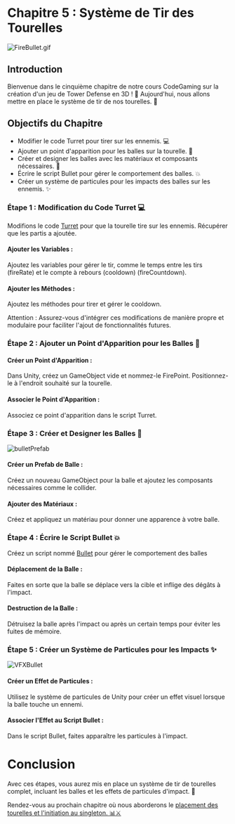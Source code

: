 # Chapitre 5 : Système de Tir des Tourelles

![FireBullet.gif](Images/FireBullet.gif)

## Introduction

Bienvenue dans le cinquième chapitre de notre cours CodeGaming sur la création d'un jeu de Tower Defense en 3D ! 🚀 Aujourd'hui, nous allons mettre en place le système de tir de nos tourelles. 🔫

## Objectifs du Chapitre

- Modifier le code Turret pour tirer sur les ennemis. 💻
- Ajouter un point d'apparition pour les balles sur la tourelle. 📍
- Créer et designer les balles avec les matériaux et composants nécessaires. 🌌
- Écrire le script Bullet pour gérer le comportement des balles. 💥
- Créer un système de particules pour les impacts des balles sur les ennemis. ✨

### Étape 1 : Modification du Code Turret 💻
Modifions le code [Turret](https://github.com/user-attachments/files/17813702/Turret2.txt) pour que la tourelle tire sur les ennemis.
Récupérer que les partis a ajoutée.

#### Ajouter les Variables :
Ajoutez les variables pour gérer le tir, comme le temps entre les tirs (fireRate) et le compte à rebours (cooldown) (fireCountdown).

#### Ajouter les Méthodes :
Ajoutez les méthodes pour tirer et gérer le cooldown.

Attention : Assurez-vous d'intégrer ces modifications de manière propre et modulaire pour faciliter l'ajout de fonctionnalités futures.

### Étape 2 : Ajouter un Point d'Apparition pour les Balles 📍

#### Créer un Point d'Apparition :
Dans Unity, créez un GameObject vide et nommez-le FirePoint. Positionnez-le à l'endroit souhaité sur la tourelle.

#### Associer le Point d'Apparition :
Associez ce point d'apparition dans le script Turret.

### Étape 3 : Créer et Designer les Balles 🌌

![bulletPrefab](Images/bulletPrefab.png)

#### Créer un Prefab de Balle :
Créez un nouveau GameObject pour la balle et ajoutez les composants nécessaires comme le collider.

#### Ajouter des Matériaux :
Créez et appliquez un matériau pour donner une apparence à votre balle.

### Étape 4 : Écrire le Script Bullet 💥
Créez un script nommé [Bullet](https://github.com/user-attachments/files/17814190/Bullet.txt) pour gérer le comportement des balles

#### Déplacement de la Balle :
Faites en sorte que la balle se déplace vers la cible et inflige des dégâts à l'impact.

#### Destruction de la Balle :
Détruisez la balle après l'impact ou après un certain temps pour éviter les fuites de mémoire.

### Étape 5 : Créer un Système de Particules pour les Impacts ✨

![VFXBullet](Images/VFXBullet.gif)

#### Créer un Effet de Particules :

Utilisez le système de particules de Unity pour créer un effet visuel lorsque la balle touche un ennemi.

#### Associer l'Effet au Script Bullet :
Dans le script Bullet, faites apparaître les particules à l'impact.

# Conclusion
Avec ces étapes, vous aurez mis en place un système de tir de tourelles complet, incluant les balles et les effets de particules d'impact. 🚀

Rendez-vous au prochain chapitre où nous aborderons le [placement des tourelles et l'initiation au singleton. 📊⚔️](https://github.com/g404-code-gaming/TowerDefence/blob/main/Création-Du-Jeu/06.Construction%20des%20Tourelles.md)
